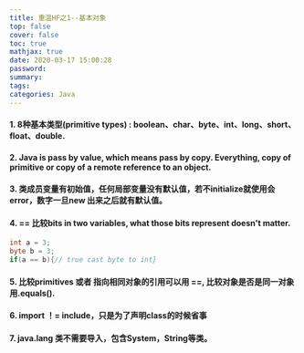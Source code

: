 ```yaml
---
title: 重温HF之1--基本对象
top: false
cover: false
toc: true
mathjax: true
date: 2020-03-17 15:00:28
password:
summary:
tags:
categories: Java
---
```

#### 1. 8种基本类型(primitive types) : boolean、char、byte、int、long、short、float、double.
#### 2. Java is pass by value, which means pass by copy. Everything, copy of primitive or copy of a remote reference to an object.
#### 3. 类成员变量有初始值，任何局部变量没有默认值，若不initialize就使用会error，数字一旦new 出来之后就有默认值。
#### 4. == 比较bits in two variables, what those bits represent doesn't matter.
``` java
int a = 3;
byte b = 3;
if(a == b){// true cast byte to int}
```
#### 5. 比较primitives 或者 指向相同对象的引用可以用 ==, 比较对象是否是同一对象用.equals().
#### 6. import ！= include，只是为了声明class的时候省事
#### 7. java.lang 类不需要导入，包含System，String等类。
